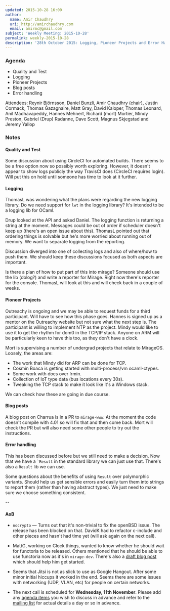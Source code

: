 ```yaml
---
updated: 2015-10-28 16:00
author:
  name: Amir Chaudhry
  uri: http://amirchaudhry.com
  email: amirmc@gmail.com
subject: 'Weekly Meeting: 2015-10-28'
permalink: weekly-2015-10-28
description: '28th October 2015: Logging, Pioneer Projects and Error Handling'
---
```


### Agenda ###

- Quality and Test
- Logging
- Pioneer Projects
- Blog posts
- Error handling


Attendees:
Reynir Björnsson, Daniel Bunzli, Amir Chaudhry (chair), Justin Cormack,
Thomas Gazagnaire, Matt Gray, David Kaloper, Thomas Leonard,
Anil Madhavapeddy, Hannes Mehnert, Richard (mort) Mortier, Mindy Preston,
Gabriel (Drup) Radanne, Dave Scott, Magnus Skjegstad and Jeremy Yallop


### Notes ###

#### Quality and Test ####

Some discussion about using CircleCI for automated builds.  There seems to be
a free option now so possibly worth exploring.  However, it doesn't appear to
show logs publicly the way TravisCI does (CircleCI requires login). Will put
this on hold until someone has time to look at it further.


#### Logging ####

ThomasL was wondering what the plans were regarding the new logging library.
Do we need support for `lwt` in the logging library? It's intended to be a
logging lib for OCaml. 

Drup looked at the API and asked Daniel. The logging function is returning a
string at the moment. Messages could be out of order if scheduler doesn't keep
up (there's an open issue about this). ThomasL pointed out that ordering
things is solvable but he's more worried about running out of memory. We want
to separate logging from the reporting. 

Discussion diverged into one of collecting logs and also of where/how to push
them.  We should keep these discussions focused as both aspects are important.

<!-- Irmin is using dolog? -->

Is there a plan of how to put part of this into mirage? Someone should use the
lib (dolog?) and write a reporter for Mirage. Right now there's reporter for
the console.  ThomasL will look at this and will check back in a couple of
weeks.


#### Pioneer Projects ####

Outreachy is ongoing and we may be able to request funds for a third
participant. Will have to see how this phase goes. Hannes is signed up as a
mentor on the Outreachy website but not sure what the next step is. The
participant is willing to implement NTP as the project. Mindy would like to
use it to get the rhythm for dom0 in the TCP/IP stack. Anyone on ARM will be
particularly keen to have this too, as they don't have a clock.

Mort is supervising a number of undergrad projects that relate to MirageOS.
Loosely, the areas are:
- The work that Mindy did for ARP can be done for TCP.
- Cosmin Boaca is getting started with multi-process/vm ocaml-ctypes.
- Some work with docs over Irmin.
- Collection of IoT type data (bus locations every 30s).
- Tweaking the TCP stack to make it look like it's a Windows stack.

We can check how these are going in due course.

#### Blog posts ####

A blog post on Charrua is in a PR to `mirage-www`.  At the moment the code
doesn't compile with 4.01 so will fix that and then come back.  Mort will
check the PR but will also need some other people to try out the instructions.


#### Error handling ####

This has been discussed before but we still need to make a decision. Now that
we have a `` `Result `` in the standard library we can just use that. There's
also a `Result` lib we can use.  

Some questions about the benefits of using `Result` over polymorphic variants.
Should help us get sensible errors and easily turn them into strings to report
them (rather than having abstract types). We just need to make sure we choose
something consistent. 

--

#### AoB ####

- `nocrypto` — Turns out that it's non-trivial to fix the openBSD issue. The
release has been blocked on that. DavidK had to refactor c-include and other
pieces and hasn't had time yet (will ask again on the next call).

- MattG, working on Clock things, wanted to know whether he should wait for
functoria to be released. Others mentioned that he should be able to use
functoria now as it's in `mirage-dev`. There's also a
[draft blog post][functoria-post] which should help him get started.

- Seems that Jitsi is not as slick to use as Google Hangout. After some minor
initial hiccups it worked in the end.  Seems there are some issues with
networking (UDP, VLAN, etc) for people on certain networks.

- The next call is scheduled for **Wednesday, 11th November**. Please add any
[agenda items][call-agenda] you wish to discuss in advance and refer to the
[mailing list][mir-mail] for actual details a day or so in advance.

[functoria-post]: https://github.com/mirage/mirage-www/pull/396
[call-agenda]: https://github.com/mirage/mirage-www/wiki/Call-Agenda
[mir-mail]: http://lists.xenproject.org/cgi-bin/mailman/listinfo/mirageos-devel


